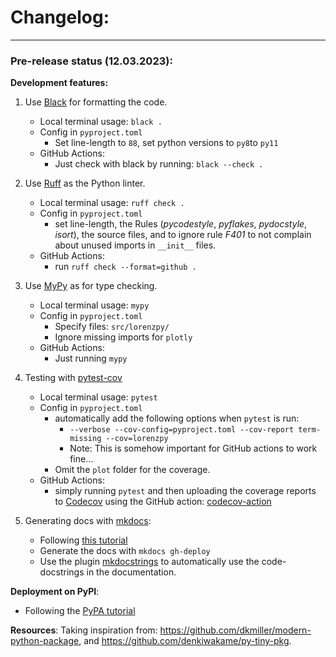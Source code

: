 # Changelog:

---


### Pre-release status (12.03.2023): 

**Development features:** 

1. Use [Black](https://github.com/psf/black) for formatting the code. 
    - Local terminal usage: `black .`
    - Config in `pyproject.toml`
      - Set line-length to `88`, set python versions to `py8`to `py11`
    - GitHub Actions: 
      - Just check with black by running: `black --check .`
      
2. Use [Ruff](https://github.com/charliermarsh/ruff) as the Python linter.
   - Local terminal usage: `ruff check .`
   - Config in `pyproject.toml`
     - set line-length, the Rules (*pycodestyle*, *pyflakes*, *pydocstyle*, *isort*), 
      the source files, and to ignore rule *F401* to not complain about unused imports 
      in `__init__` files. 
   - GitHub Actions: 
     - run `ruff check --format=github .`
     
3. Use [MyPy](https://github.com/python/mypy) as for type checking. 
   - Local terminal usage: `mypy`
   - Config in `pyproject.toml`
     - Specify files: `src/lorenzpy/`
     - Ignore missing imports for `plotly`
   - GitHub Actions: 
     - Just running `mypy`

4. Testing with [pytest-cov](https://github.com/pytest-dev/pytest-cov)
   - Local terminal usage: `pytest`
   - Config in `pyproject.toml`
     - automatically add the following options when `pytest` is run: 
       - `--verbose --cov-config=pyproject.toml --cov-report term-missing --cov=lorenzpy`
       - Note: This is somehow important for GitHub actions to work fine...
     - Omit the `plot` folder for the coverage. 
   - GitHub Actions: 
     - simply running `pytest` and then uploading the coverage reports to [Codecov](https://about.codecov.io/)
     using the GitHub action: [codecov-action](https://github.com/codecov/codecov-action)
   
5. Generating docs with [mkdocs](https://github.com/mkdocs/mkdocs):
   - Following [this tutorial](https://realpython.com/python-project-documentation-with-mkdocs/)
   - Generate the docs with `mkdocs gh-deploy`
   - Use the plugin [mkdocstrings](https://github.com/mkdocstrings/mkdocstrings) to
   automatically use the code-docstrings in the documentation.

**Deployment on PyPI**:
- Following the [PyPA tutorial](https://packaging.python.org/en/latest/guides/publishing-package-distribution-releases-using-github-actions-ci-cd-workflows/)

**Resources**: 
Taking inspiration from: 
 https://github.com/dkmiller/modern-python-package, and 
https://github.com/denkiwakame/py-tiny-pkg. 
